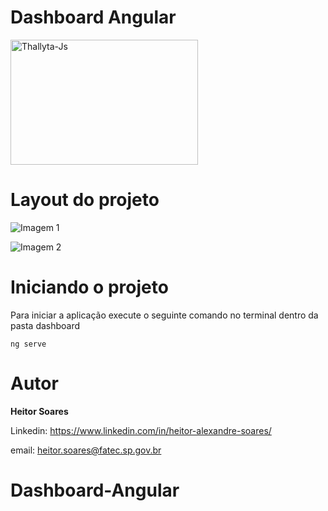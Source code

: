 # Dashboard Angular

<img align="center" alt="Thallyta-Js" height="200" width="300" src="https://cdn.jsdelivr.net/gh/devicons/devicon/icons/angularjs/angularjs-original-wordmark.svg" />

# Layout do projeto

![Imagem 1](https://user-images.githubusercontent.com/83045002/158219010-5779defe-f2b7-4104-9686-205db1f2eea1.png)

![Imagem 2](https://user-images.githubusercontent.com/83045002/158219046-aa928b3a-295e-41ef-b96b-49a9faf50a50.png)

# Iniciando o projeto
Para iniciar a aplicação execute o seguinte comando no terminal dentro da pasta dashboard

```shell script
ng serve
```

# Autor
<b>Heitor Soares</b>

Linkedin: https://www.linkedin.com/in/heitor-alexandre-soares/

email: heitor.soares@fatec.sp.gov.br
# Dashboard-Angular
